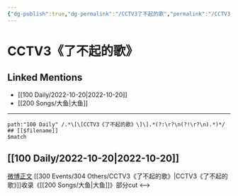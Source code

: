 ```yaml
---
{"dg-publish":true,"dg-permalink":"/CCTV3了不起的歌","permalink":"/CCTV3了不起的歌/","title":"CCTV3《了不起的歌》"}
---
```


# CCTV3《了不起的歌》

## Linked Mentions
- [[100 Daily/2022-10-20\|2022-10-20]]
- [[200 Songs/大鱼\|大鱼]]


---

```expander
path:"100 Daily" /.*\[\[CCTV3《了不起的歌》\]\].*(?:\r?\n(?!\r?\n).*)*/
## [[$filename]]
$match
```
## [[100 Daily/2022-10-20\|2022-10-20]]
[微博正文](https://weibo.com/1786590437/Mb9HR8PsM) [[300 Events/304 Others/CCTV3《了不起的歌》\|CCTV3《了不起的歌》]]收录《[[200 Songs/大鱼\|大鱼]]》部分cut
<-->
